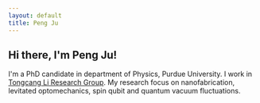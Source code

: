 ```yaml
---
layout: default
title: Peng Ju
---
```

## Hi there, I'm Peng Ju!

I'm a PhD candidate in department of Physics, Purdue University. I work in [Tongcang Li Research Group]('https://sites.google.com/site/litongcang/Home'). My research focus on nanofabrication, levitated optomechanics, spin qubit and quantum vacuum fluctuations.
